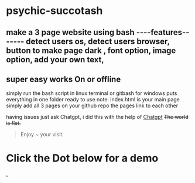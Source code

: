 # psychic-succotash
make a 3 page website using bash
----features-------
detect users os,
detect users browser,
button to make page dark ,
font option,
image option,
add your own text,
--------------------
super easy works On or offline 
---------------------------------
simply run the bash script in linux terminal or gitbash for windows 
puts everything in one folder ready to use note: index.html is your main page
simply add all 3 pages on your github repo the pages link to each other 

having issues just ask Chatgpt, 
i did this with the help of [Chatgpt]("https://chat.openai.com")
~~The world is flat.~~
> Enjoy ~ your visit.

# Click the Dot below for a demo
[.](https://1nam.github.io/psychic-succotash/)
